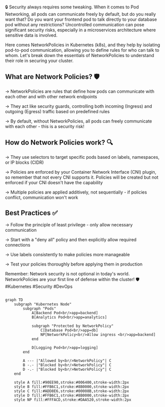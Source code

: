🔒 Security always requires some tweaking. When it comes to Pod Networking, all pods can communicate freely by default, but do you really want that? Do you want your frontend pod to talk directly to your database pod without any restrictions? Uncontrolled communication can pose significant security risks, especially in a microservices architecture where sensitive data is involved.

Here comes NetworkPolicies in Kubernetes (k8s), and they help by isolating pod-to-pod communication, allowing you to define rules for who can talk to whom. Let's break down the essentials of NetworkPolicies to understand their role in securing your cluster.

## What are Network Policies? 🛡️

→ NetworkPolicies are rules that define how pods can communicate with each other and with other network endpoints

→ They act like security guards, controlling both incoming (Ingress) and outgoing (Egress) traffic based on predefined rules

→ By default, without NetworkPolicies, all pods can freely communicate with each other - this is a security risk!

## How do Network Policies work? 🔍

→ They use selectors to target specific pods based on labels, namespaces, or IP blocks (CIDR)

→ Policies are enforced by your Container Network Interface (CNI) plugin, so remember that not every CNI supports it. Policies will be created but not enforced if your CNI doesn't have the capability 

→ Multiple policies are applied additively, not sequentially - if policies conflict, communication won't work


## Best Practices ✅

→ Follow the principle of least privilege - only allow necessary communication

→ Start with a "deny all" policy and then explicitly allow required connections

→ Use labels consistently to make policies more manageable

→ Test your policies thoroughly before applying them in production

Remember: Network security is not optional in today's world. NetworkPolicies are your first line of defense within the cluster! 🛡️ #Kubernetes #Security #DevOps 

```mermaid

graph TD
    subgraph "Kubernetes Node"
        subgraph "Pods"
            A[Backend Pod<br/>app=backend]
            B[Analytics Pod<br/>app=analytics]
            
            subgraph "Protected by NetworkPolicy"
                C[Database Pod<br/>app=db]
                NP[NetworkPolicy<br/>Allow ingress <br/>app=backend]
            end
            
            D[Logging Pod<br/>app=logging]
        end
        
        A --- |"Allowed by<br/>NetworkPolicy"| C
        B -.- |"Blocked by<br/>NetworkPolicy"| C
        D -.- |"Blocked by<br/>NetworkPolicy"| C
    end
    
    style A fill:#90EE90,stroke:#006400,stroke-width:2px
    style B fill:#FFB6C1,stroke:#8B0000,stroke-width:2px
    style C fill:#ADD8E6,stroke:#00008B,stroke-width:2px
    style D fill:#FFB6C1,stroke:#8B0000,stroke-width:2px
    style NP fill:#FFFACD,stroke:#DAA520,stroke-width:2px

```
